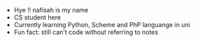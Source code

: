 - Hye !! nafisah is my name
- CS student here
- Currently learning Python, Scheme and PhP languange in uni
- Fun fact: still can't code without referring to notes

<!---
sitinafisah/sitinafisah is a ✨ special ✨ repository because its `README.md` (this file) appears on your GitHub profile.
You can click the Preview link to take a look at your changes.
--->
